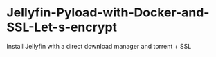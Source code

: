 # Jellyfin-Pyload-with-Docker-and-SSL-Let-s-encrypt
Install Jellyfin with a direct download manager and torrent + SSL
